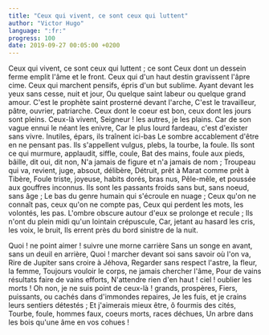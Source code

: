```yaml
---
title: "Ceux qui vivent, ce sont ceux qui luttent"
author: "Victor Hugo"
language: ":fr:"
progress: 100
date: 2019-09-27 00:05:00 +0200
---
```

Ceux qui vivent, ce sont ceux qui luttent ; ce sont
Ceux dont un dessein ferme emplit l'âme et le front.
Ceux qui d'un haut destin gravissent l'âpre cime.
Ceux qui marchent pensifs, épris d'un but sublime.
Ayant devant les yeux sans cesse, nuit et jour,
Ou quelque saint labeur ou quelque grand amour.
C'est le prophète saint prosterné devant l'arche,
C'est le travailleur, pâtre, ouvrier, patriarche.
Ceux dont le coeur est bon, ceux dont les jours sont pleins.
Ceux-là vivent, Seigneur ! les autres, je les plains.
Car de son vague ennui le néant les enivre,
Car le plus lourd fardeau, c'est d'exister sans vivre.
Inutiles, épars, ils traînent ici-bas
Le sombre accablement d'être en ne pensant pas.
Ils s'appellent vulgus, plebs, la tourbe, la foule.
Ils sont ce qui murmure, applaudit, siffle, coule,
Bat des mains, foule aux pieds, bâille, dit oui, dit non,
N'a jamais de figure et n'a jamais de nom ;
Troupeau qui va, revient, juge, absout, délibère,
Détruit, prêt à Marat comme prêt à Tibère,
Foule triste, joyeuse, habits dorés, bras nus,
Pêle-mêle, et poussée aux gouffres inconnus.
Ils sont les passants froids sans but, sans noeud, sans âge ;
Le bas du genre humain qui s'écroule en nuage ;
Ceux qu'on ne connaît pas, ceux qu'on ne compte pas,
Ceux qui perdent les mots, les volontés, les pas.
L'ombre obscure autour d'eux se prolonge et recule ;
Ils n'ont du plein midi qu'un lointain crépuscule,
Car, jetant au hasard les cris, les voix, le bruit,
Ils errent près du bord sinistre de la nuit.

Quoi ! ne point aimer ! suivre une morne carrière
Sans un songe en avant, sans un deuil en arrière,
Quoi ! marcher devant soi sans savoir où l'on va,
Rire de Jupiter sans croire à Jéhova,
Regarder sans respect l'astre, la fleur, la femme,
Toujours vouloir le corps, ne jamais chercher l'âme,
Pour de vains résultats faire de vains efforts,
N'attendre rien d'en haut ! ciel ! oublier les morts !
Oh non, je ne suis point de ceux-là ! grands, prospères,
Fiers, puissants, ou cachés dans d'immondes repaires,
Je les fuis, et je crains leurs sentiers détestés ;
Et j'aimerais mieux être, ô fourmis des cités,
Tourbe, foule, hommes faux, coeurs morts, races déchues,
Un arbre dans les bois qu'une âme en vos cohues !

